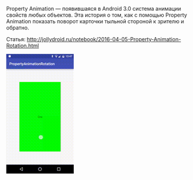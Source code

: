 Property Animation — появившаяся в Android 3.0 система анимации свойств любых объектов. Эта история о том, как с помощью Property Animation показать поворот карточки тыльной стороной к зрителю и обратно.

Статья: http://jollydroid.ru/notebook/2016-04-05-Property-Animation-Rotation.html

![Screencast](screencast.gif?raw=true "Demo")
